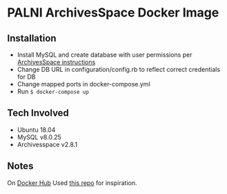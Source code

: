 # PALNI ArchivesSpace Docker Image

## Installation

- Install MySQL and create database with user permissions per [ArchivesSpace instructions](https://archivesspace.github.io/tech-docs/provisioning/mysql.html)
- Change DB URL in configuration/config.rb to reflect correct credentials for DB
- Change mapped ports in docker-compose.yml
- Run `$ docker-compose up`

## Tech Involved

- Ubuntu 18.04
- MySQL v8.0.25
- Archivesspace v2.8.1

## Notes

On [Docker Hub](https://hub.docker.com/r/pshowell23/aspace-docker)
Used [this repo](https://gitlab.msu.edu/msu-libraries/public/archivesspace-docker/-/tree/master) for inspiration.
